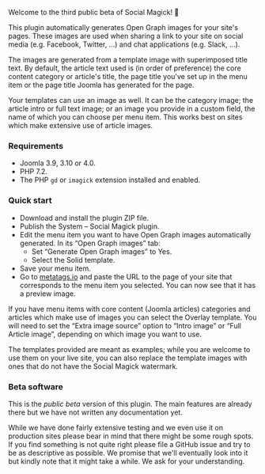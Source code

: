 Welcome to the third public beta of Social Magick! 🎉

This plugin automatically generates Open Graph images for your site's pages. These images are used when sharing a link to your site on social media (e.g. Facebook, Twitter, …) and chat applications (e.g. Slack, …). 

The images are generated from a template image with superimposed title text. By default, the article text used is (in order of preference) the core content category or article's title, the page title you've set up in the menu item or the page title Joomla has generated for the page.

Your templates can use an image as well. It can be the category image; the article intro or full text image; or an image you provide in a custom field, the name of which you can choose per menu item. This works best on sites which make extensive use of article images.

### Requirements

* Joomla 3.9, 3.10 or 4.0.
* PHP 7.2.
* The PHP `gd` or `imagick` extension installed and enabled.

### Quick start

* Download and install the plugin ZIP file.
* Publish the System – Social Magick plugin.
* Edit the menu item you want to have Open Graph images automatically generated. In its “Open Graph images” tab:
    * Set “Generate Open Graph images” to Yes.
    * Select the Solid template.
* Save your menu item.
* Go to [metatags.io](https://metatags.io/) and paste the URL to the page of your site that corresponds to the menu item you selected. You can now see that it has a preview image.

If you have menu items with core content (Joomla articles) categories and articles which make use of images you can select the Overlay template. You will need to set the “Extra image source” option to “Intro image” or “Full Article image”, depending on which image you want to use.

The templates provided are meant as examples; while you are welcome to use them on your live site, you can also replace the template images with ones that do not have the Social Magick watermark.

### Beta software

This is the _public beta_ version of this plugin. The main features are already there but we have not written any documentation yet. 

While we have done fairly extensive testing and we even use it on production sites please bear in mind that there might be some rough spots. If you find something is not quite right please file a GitHub issue and try to be as descriptive as possible. We promise that we'll eventually look into it but kindly note that it might take a while. We ask for your understanding.